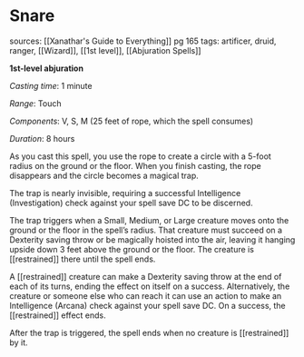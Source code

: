# Snare
sources: [[Xanathar's Guide to Everything]] pg 165
tags: artificer, druid, ranger, [[Wizard]], [[1st level]], [[Abjuration Spells]]

**1st-level abjuration**

*Casting time*: 1 minute

*Range*: Touch

*Components*: V, S, M (25 feet of rope, which the spell consumes)

*Duration*: 8 hours

As you cast this spell, you use the rope to create a circle with a 5-foot radius on the ground or the floor. When you finish casting, the rope disappears and the circle becomes a magical trap.

The trap is nearly invisible, requiring a successful Intelligence (Investigation) check against your spell save DC to be discerned.

The trap triggers when a Small, Medium, or Large creature moves onto the ground or the floor in the spell’s radius. That creature must succeed on a Dexterity saving throw or be magically hoisted into the air, leaving it hanging upside down 3 feet above the ground or the floor. The creature is [[restrained]] there until the spell ends.

A [[restrained]] creature can make a Dexterity saving throw at the end of each of its turns, ending the effect on itself on a success. Alternatively, the creature or someone else who can reach it can use an action to make an Intelligence (Arcana) check against your spell save DC. On a success, the [[restrained]] effect ends.

After the trap is triggered, the spell ends when no creature is [[restrained]] by it.

